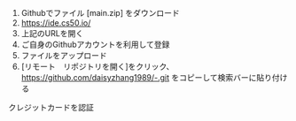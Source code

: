1. Githubでファイル [main.zip] をダウンロード　　
2. https://ide.cs50.io/    
3. 上記のURLを開く　
4. ご自身のGithubアカウントを利用して登録   
6. ファイルをアップロード  
7. [リモート　リポジトリを開く]をクリック、https://github.com/daisyzhang1989/-.git をコピーして検索バーに貼り付ける  

クレジットカードを認証  


